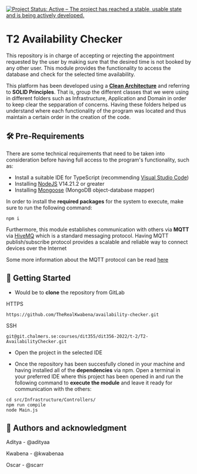 [![Project Status: Active – The project has reached a stable, usable state and is being actively developed.](https://www.repostatus.org/badges/latest/active.svg)](https://www.repostatus.org/#active)

# T2 Availability Checker
This repository is in charge of accepting or rejecting the appointment requested by the user by making sure that the desired time is not booked by any other user. This module provides the functionality to access the database and check for the selected time availability.

This platform has been developed using a [**Clean Architecture**](https://blog.cleancoder.com/uncle-bob/2012/08/13/the-clean-architecture.html) and referring to **SOLID Principles**. That is, group the different classes that we were using in different folders such as Infrastructure, Application and Domain in order to keep clear the sepparation of concerns. Having these folders helped us understand where each functionality of the program was located and thus maintain a certain order in the creation of the code.

## 🛠 Pre-Requirements 
There are some technical requirements that need to be taken into consideration before having full access to the program's functionality, such as:

- Install a suitable IDE for TypeScript (recommending [Visual Studio Code](https://visualstudio.microsoft.com/))
- Installing [NodeJS](https://nodejs.org/en/download/) V14.21.2 or greater
- Installing [Mongoose](https://mongoosejs.com/) (MongoDB object-database mapper)

In order to install the **required packages** for the system to execute, make sure to run the following command:
```
npm i
```

Furthermore, this module establishes communication with others via **MQTT** via [HiveMQ](https://www.hivemq.com/) which is a standard messaging protocol. Having MQTT publish/subscribe protocol provides a scalable and reliable way to connect devices over the Internet

Some more information about the MQTT protocol can be read [here](https://www.hivemq.com/docs/hivemq/4.10/user-guide/introduction.html)

## 🚀 Getting Started 

- Would be to **clone** the repository from GitLab

HTTPS
```
https://github.com/TheRealKwabena/availability-checker.git
```

SSH
```
git@git.chalmers.se:courses/dit355/dit356-2022/t-2/T2-AvailabilityChecker.git
```
- Open the project in the selected IDE

- Once the repository has been succesfully cloned in your machine and having installed all of the **dependencies** via npm. 
Open a terminal in your preferred IDE where this project has been opened in and run the following command to **execute the module** and leave it ready for communication with the others:
```
cd src/Infrastructure/Controllers/
npm run compile
node Main.js
```


## 👤 Authors and acknowledgment
Aditya - @adityaa

Kwabena - @kwabenaa

Oscar - @scarr



